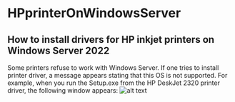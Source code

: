 # HPprinterOnWindowsServer
## How to install drivers for HP inkjet printers on Windows Server 2022
Some printers refuse to work with Windows Server. If one tries to install printer driver, a message appears stating that this OS is not supported. For example, when you run the Setup.exe from the HP DeskJet 2320 printer driver, the following window appears:
![alt text](https://i2.imageban.ru/out/2023/06/14/4fe4758ac06b718c47fcda288b318d2b.jpg)
